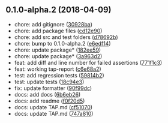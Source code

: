 <a name="0.1.0-alpha.2"></a>
## 0.1.0-alpha.2 (2018-04-09)

* chore: add gitignore ([30928ba](https://github.com/samiralajmovic/tap-report/commit/30928ba))
* chore: add package files ([cd12e90](https://github.com/samiralajmovic/tap-report/commit/cd12e90))
* chore: add src and test folders ([d78692b](https://github.com/samiralajmovic/tap-report/commit/d78692b))
* chore: bump to 0.1.0-alpha.2 ([e6edf14](https://github.com/samiralajmovic/tap-report/commit/e6edf14))
* chore: update package* ([182ee59](https://github.com/samiralajmovic/tap-report/commit/182ee59))
* chore: update package* ([3a963d2](https://github.com/samiralajmovic/tap-report/commit/3a963d2))
* feat: add diff and line number for failed assertions ([771f1c3](https://github.com/samiralajmovic/tap-report/commit/771f1c3))
* feat: working tap-report ([c6e68a2](https://github.com/samiralajmovic/tap-report/commit/c6e68a2))
* test: add regression tests ([59814b2](https://github.com/samiralajmovic/tap-report/commit/59814b2))
* test: update tests ([18c94e3](https://github.com/samiralajmovic/tap-report/commit/18c94e3))
* fix: update formatter ([90f99dc](https://github.com/samiralajmovic/tap-report/commit/90f99dc))
* docs: add docs ([6b6eb26](https://github.com/samiralajmovic/tap-report/commit/6b6eb26))
* docs: add readme ([f0f20d5](https://github.com/samiralajmovic/tap-report/commit/f0f20d5))
* docs: update TAP.md ([cf51070](https://github.com/samiralajmovic/tap-report/commit/cf51070))
* docs: update TAP.md ([747a810](https://github.com/samiralajmovic/tap-report/commit/747a810))



